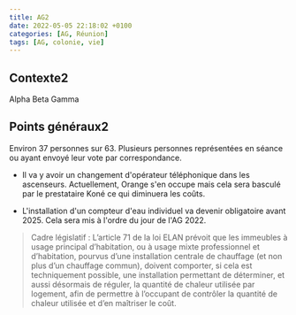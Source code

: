 ```yaml
---
title: AG2
date: 2022-05-05 22:18:02 +0100
categories: [AG, Réunion]
tags: [AG, colonie, vie]
---
```


## Contexte2
Alpha Beta Gamma

## Points généraux2

Environ 37 personnes sur 63.
Plusieurs personnes représentées en séance ou ayant envoyé leur vote par correspondance.

- Il va y avoir un changement d'opérateur téléphonique dans les ascenseurs. Actuellement, Orange s'en occupe mais cela sera basculé par le prestataire Koné ce qui diminuera les coûts.

- L'installation d'un compteur d'eau individuel va devenir obligatoire avant 2025. Cela sera mis à l'ordre du jour de l'AG 2022.
> Cadre législatif : L’article 71 de la loi ELAN prévoit que les immeubles à usage principal d’habitation, ou à usage mixte professionnel et d’habitation, pourvus d’une installation centrale de chauffage (et non plus d’un chauffage commun), doivent comporter, si cela est techniquement possible, une installation permettant de déterminer, et aussi désormais de réguler, la quantité de chaleur utilisée par logement, afin de permettre à l’occupant de contrôler la quantité de chaleur utilisée et d’en maîtriser le coût.
